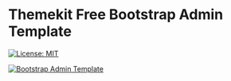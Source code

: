 # Themekit  Free Bootstrap Admin Template

[![License: MIT](https://img.shields.io/badge/License-MIT-yellow.svg)](https://opensource.org/licenses/MIT)

[![Bootstrap Admin Template](http://themekit.lavalite.org/assets/images/banner.png)](http://themekit.lavalite.org/)

